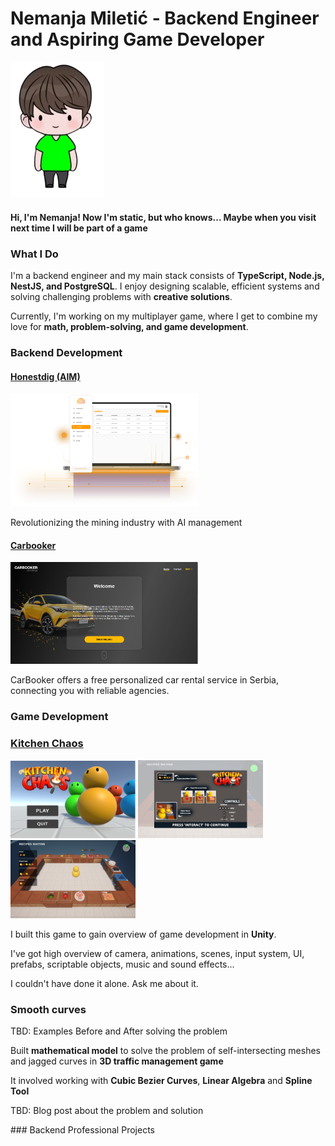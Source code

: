 <h1> Nemanja Miletić - Backend Engineer and Aspiring Game Developer </h1>

<div>
<img src="./avatar.png" width="150"/>
<div text-align="center">
<div color="red">
<h4>
Hi, I'm Nemanja! 
Now I'm static, but who knows... 
Maybe when you visit next time I will be part of a game
</h4>
</div>

### What I Do

I'm a backend engineer and my main stack consists of <b>TypeScript, Node.js, NestJS, and PostgreSQL</b>. I enjoy designing scalable, efficient systems and solving challenging problems with <b>creative solutions</b>.

Currently, I'm working on my multiplayer game, where I get to combine my love for <b>math, problem-solving, and game development</b>.

### Backend Development

<div>
    <h4>
        <a href="https://honestdig.io/">Honestdig (AIM)</a>
    </h4>
    <div>
        <img src="./honestdig//honestdig-ss.png" width="300">
    </div>
    <p>Revolutionizing the mining industry with AI management</p>
</div>

<div>
    <h4>
        <a href="https://carbooker.rs/en">Carbooker</a>
    </h4>
    <div>
        <img src="./carbooker//carbooker-ss.PNG" width="300">
    </div>
    <p>CarBooker offers a free personalized car rental service in Serbia, connecting you with reliable agencies.</p>
<div>

### Game Development

<a href="https://www.miletic94.github.io/kitchen-chaos"><h3>Kitchen Chaos</h3></a>

<div>
<img src="./kitchen-chaos-ss/ss-1.png" width="200">
<img src="./kitchen-chaos-ss/ss-2.png" width="200">
<img src="./kitchen-chaos-ss/ss-3.png" width="200">
</div>
<p>I built this game to gain overview of game development in <b>Unity</b>.</p>
<p>I've got high overview of camera, animations, scenes, input system, UI, prefabs, scriptable objects, music and sound effects...</p>
<p>I couldn't have done it alone. Ask me about it.</p>
<h3>Smooth curves</h3>

<p>TBD: Examples Before and After solving the problem</p>
<p>Built <b>mathematical model</b> to solve the problem of self-intersecting meshes and jagged curves in <b>3D traffic management game</b></p>
<p>It involved working with <b>Cubic Bezier Curves</b>, <b>Linear Algebra</b> and <b>Spline Tool</b></p>
<p>TBD: Blog post about the problem and solution</p>
### Backend Professional Projects
